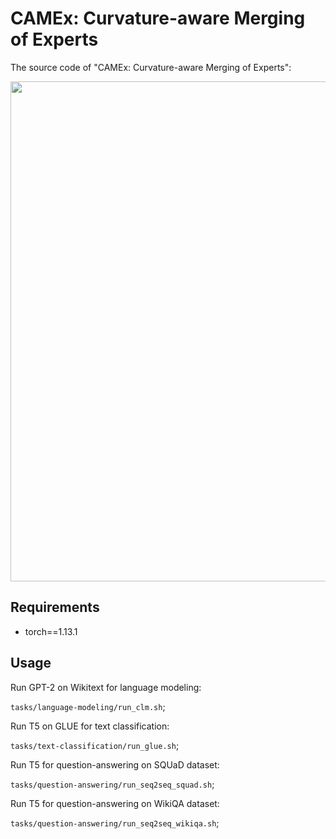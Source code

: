 # CAMEx: Curvature-aware Merging of Experts
The source code of "CAMEx: Curvature-aware Merging of Experts":

<p align="center">
  <img src="Figures/CAMEx.png" width="800">  
</p>


## Requirements
- torch==1.13.1

## Usage

Run GPT-2 on Wikitext for language modeling: 

`tasks/language-modeling/run_clm.sh`; 

Run T5 on GLUE for text classification: 

`tasks/text-classification/run_glue.sh`; 

Run T5 for question-answering on SQUaD dataset: 

`tasks/question-answering/run_seq2seq_squad.sh`; 

Run T5 for question-answering on WikiQA dataset: 

`tasks/question-answering/run_seq2seq_wikiqa.sh`; 